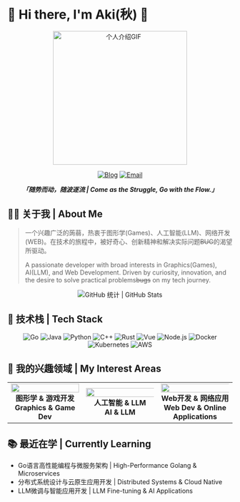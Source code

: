 
# 🥥 Hi there, I'm Aki(秋) 👋

<div align="center">
  <img src="https://media.giphy.com/media/3oz8xur099boo4N9aU/giphy.gif?cid=790b7611z8n7me104peprcxgnzyvrrwvvyfe7sode229wxxj&ep=v1_gifs_search&rid=giphy.gif&ct=g" width="auto" height="300" alt="个人介绍GIF">
  
  [![Blog](https://img.shields.io/badge/博客_Blog-akizora.cc-blue?style=for-the-badge&logo=wordpress)](https://www.akizora.cc/)
  [![Email](https://img.shields.io/badge/邮箱_Email-Makizora@qq.com-red?style=for-the-badge&logo=gmail&logoColor=white)](mailto:Makizora@qq.com)
  
  **<i>「随势而动，随波逐流 | Come as the Struggle, Go with the Flow.」</i>**
</div>

## 👨‍💻 关于我 | About Me

> 一个兴趣广泛的蒟蒻，热衷于图形学(Games)、人工智能(LLM)、网络开发(WEB)。在技术的旅程中，被好奇心、创新精神和解决实际问题~~BUG~~的渴望所驱动。
>
> A passionate developer with broad interests in Graphics(Games), AI(LLM), and Web Development. Driven by curiosity, innovation, and the desire to solve practical problems~~bugs~~ on my tech journey.

<div align="center">
  <img src="https://github-readme-stats.vercel.app/api?username=aki-zone&show_icons=true&theme=tokyonight&locale=cn&hide_border=true" alt="GitHub 统计 | GitHub Stats">
</div>

## 🚀 技术栈 | Tech Stack

<div align="center">
  <img src="https://img.shields.io/badge/Go-00ADD8?style=for-the-badge&logo=go&logoColor=white" alt="Go">
  <img src="https://img.shields.io/badge/Java-ED8B00?style=for-the-badge&logo=java&logoColor=white" alt="Java">
  <img src="https://img.shields.io/badge/Python-3776AB?style=for-the-badge&logo=python&logoColor=white" alt="Python">
  <img src="https://img.shields.io/badge/C++-00599C?style=for-the-badge&logo=c%2B%2B&logoColor=white" alt="C++">
  <img src="https://img.shields.io/badge/Rust-000000?style=for-the-badge&logo=rust&logoColor=white" alt="Rust">
  <img src="https://img.shields.io/badge/Vue.js-4FC08D?style=for-the-badge&logo=vue.js&logoColor=white" alt="Vue">
  <img src="https://img.shields.io/badge/Node.js-339933?style=for-the-badge&logo=nodedotjs&logoColor=white" alt="Node.js">
  <img src="https://img.shields.io/badge/Docker-2496ED?style=for-the-badge&logo=docker&logoColor=white" alt="Docker">
  <img src="https://img.shields.io/badge/Kubernetes-326CE5?style=for-the-badge&logo=kubernetes&logoColor=white" alt="Kubernetes">
  <img src="https://img.shields.io/badge/AWS-232F3E?style=for-the-badge&logo=amazonaws&logoColor=white" alt="AWS">
</div>

## 🔭 我的兴趣领域 | My Interest Areas

<div align="center">
  <table>
    <tr>
      <td align="center" width="33%">
        <img src="https://media.giphy.com/media/v1.Y2lkPTc5MGI3NjExb2E5NGg1cHh6OXN3amRibGlpeDZkMXZwZXZxZWY5am9yd3h4cWFqNSZlcD12MV9pbnRlcm5hbF9naWZfYnlfaWQmY3Q9Zw/3oKIPtjElfqwMOTbH2/giphy.gif" width="100%" /><br />
        <b>图形学 & 游戏开发<br>Graphics & Game Dev</b>
      </td>
      <td align="center" width="33%">
        <img src="https://cdn.jsdelivr.net/gh/12aaa-zone/pic-repo@main/img/202504141312541.gif"  width="150%" /><br />
        <b> 人工智能 & LLM<br>AI & LLM</b>
      </td>
      <td align="center" width="33%">
        <img src="https://cdn.jsdelivr.net/gh/12aaa-zone/pic-repo@main/img/202504141318902.gif" width="150%" /><br />
        <b> Web开发 & 网络应用<br> Web Dev & Online Applications</b>
      </td>
    </tr>
  </table>
</div>

## 📚 最近在学 | Currently Learning

- Go语言高性能编程与微服务架构 | High-Performance Golang & Microservices
- 分布式系统设计与云原生应用开发 | Distributed Systems & Cloud Native
- LLM微调与智能应用开发 | LLM Fine-tuning & AI Applications



<!-- 
可以在此处取消注释个人项目部分
## 🌟 个人项目 | Projects

| 项目名称 | 项目描述 | 星标 | 主要语言 |
| -------- | -------- | ---- | -------- |
| [Akichat](https://github.com/aki-zone/Akichat) | 基于Netty集群的IM群聊应用<br>Netty-based IM chat application | ![GitHub Stars](https://img.shields.io/github/stars/aki-zone/Akichat?style=social) | ![Java](https://img.shields.io/github/languages/top/aki-zone/Akichat) |
-->

<div align="center">


</div>
